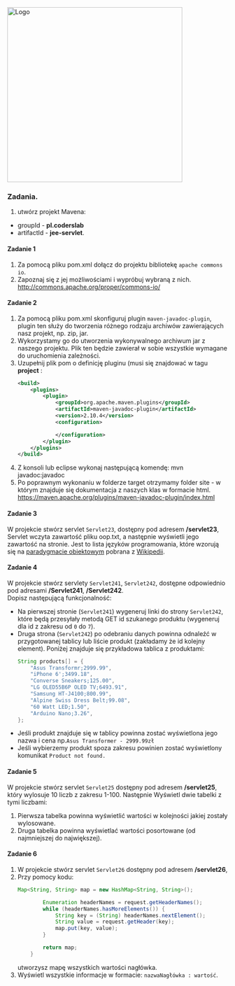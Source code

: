 <img alt="Logo" src="http://coderslab.pl/svg/logo-coderslab.svg" width="400">

### Zadania.

1. utwórz projekt Mavena:
- groupId - **pl.coderslab**
- artifactId - **jee-servlet**.

#### Zadanie 1

1. Za pomocą pliku pom.xml dołącz do projektu bibliotekę `apache commons io`.
2. Zapoznaj się z jej możliwościami i wypróbuj wybraną z nich.
    http://commons.apache.org/proper/commons-io/

#### Zadanie 2

1. Za pomocą pliku pom.xml skonfiguruj plugin `maven-javadoc-plugin`, 
plugin ten służy do tworzenia różnego rodzaju archiwów zawierających nasz 
projekt, np. zip, jar.
2. Wykorzystamy go do utworzenia wykonywalnego archiwum jar z 
naszego projektu. Plik ten będzie zawierał w sobie wszystkie wymagane 
do uruchomienia zależności.
3. Uzupełnij plik pom o definicję pluginu (musi się znajdować w tagu **project**  :
    ```xml
    <build>
        <plugins>
            <plugin>
                <groupId>org.apache.maven.plugins</groupId>
                <artifactId>maven-javadoc-plugin</artifactId>
                <version>2.10.4</version>
                <configuration>

                </configuration>
            </plugin>
        </plugins>
    </build>
    ```
4. Z konsoli lub eclipse wykonaj następującą komendę:
mvn javadoc:javadoc
5. Po poprawnym wykonaniu w folderze target 
otrzymamy folder site - w którym znajduje się dokumentacja z naszych klas w formacie html.
https://maven.apache.org/plugins/maven-javadoc-plugin/index.html

<!-- Links -->
[zone-date-time]:https://docs.oracle.com/javase/8/docs/api/java/time/ZonedDateTime.html 
[date-example1]:https://www.mkyong.com/java/java-convert-date-and-time-between-timezone/
[date-example2]:https://dzone.com/articles/deeper-look-java-8-date-and
[dao-wiki]:https://pl.wikipedia.org/wiki/Data_Access_Object
[lorem-ipsum]:http://pl.lipsum.com/

#### Zadanie 3

W projekcie stwórz servlet `Servlet23`, dostępny pod adresem **/servlet23**,  
Servlet wczyta zawartość pliku oop.txt, a następnie wyświetli jego zawartość na stronie. 
Jest to lista języków programowania, które wzorują się na 
[paradygmacie obiektowym][oop-paradygmat] pobrana z [Wikipedii][oop-wiki].


#### Zadanie 4

W projekcie stwórz servlety `Servlet241`, `Servlet242`, dostępne odpowiednio pod adresami
 **/Servlet241**, **/Servlet242**.  
Dopisz następującą funkcjonalność:
* Na pierwszej stronie (`Servlet241`) wygeneruj linki do strony `Servlet242`, 
które będą przesyłały metodą GET id szukanego produktu (wygeneruj dla id z zakresu od `0` do `7`).
* Druga strona (`Servlet242`) po odebraniu danych powinna odnaleźć w przygotowanej tablicy lub liście produkt (zakładamy że id kolejny element). 
Poniżej znajduje się przykładowa tablica z produktami:
    ```java
    String products[] = {
        "Asus Transformr;2999.99",
        "iPhone 6';3499.18",
        "Converse Sneakers;125.00",
        "LG OLED55B6P OLED TV;6493.91",
        "Samsung HT-J4100;800.99",
        "Alpine Swiss Dress Belt;99.08",
        "60 Watt LED;1.50",
        "Arduino Nano;3.26",
    };
    ```
* Jeśli produkt znajduje się w tablicy powinna zostać wyświetlona jego nazwa i cena np.`Asus Transformer - 2999.99zł`
* Jeśli wybierzemy produkt spoza zakresu powinien zostać wyświetlony komunikat `Product not found.`



#### Zadanie 5

W projekcie stwórz servlet `Servlet25` dostępny pod adresem **/servlet25**, 
który wylosuje 10 liczb z zakresu 1-100. Następnie Wyświetl dwie tabelki z tymi liczbami:
1. Pierwsza tabelka powinna wyświetlić wartości w kolejności jakiej zostały wylosowane.
2. Druga tabelka powinna wyświetlać wartości posortowane (od najmniejszej do największej).


#### Zadanie 6
1. W projekcie stwórz servlet `Servlet26` dostępny pod adresem **/servlet26**,
2. Przy pomocy kodu:
    ````java
    Map<String, String> map = new HashMap<String, String>();
    
            Enumeration headerNames = request.getHeaderNames();
            while (headerNames.hasMoreElements()) {
                String key = (String) headerNames.nextElement();
                String value = request.getHeader(key);
                map.put(key, value);
            }
    
            return map;
        }
    ````
    utworzysz mapę wszystkich wartości nagłówka.
3. Wyświetl wszystkie informacje w formacie: `nazwaNagłówka : wartość`.

<!-- Links -->
[oop-paradygmat]:https://pl.wikipedia.org/wiki/Programowanie_obiektowe
[oop-wiki]:https://en.wikipedia.org/wiki/List_of_object-oriented_programming_languages
